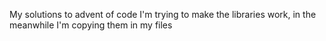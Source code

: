 My solutions to advent of code 
I'm trying to make the libraries work, in the meanwhile I'm copying them in my files